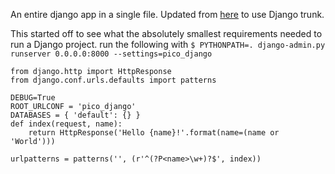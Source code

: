 An entire django app in a single file. Updated from [here](http://olifante.blogs.com/covil/2010/04/minimal-django.html) to use Django trunk. 

This started off to see what the absolutely smallest requirements needed to run a Django project. run the following with `$ PYTHONPATH=. django-admin.py runserver 0.0.0.0:8000 --settings=pico_django`

    from django.http import HttpResponse
    from django.conf.urls.defaults import patterns
    
    DEBUG=True
    ROOT_URLCONF = 'pico_django'
    DATABASES = { 'default': {} }
    def index(request, name):
        return HttpResponse('Hello {name}!'.format(name=(name or 'World')))
    
    urlpatterns = patterns('', (r'^(?P<name>\w+)?$', index))